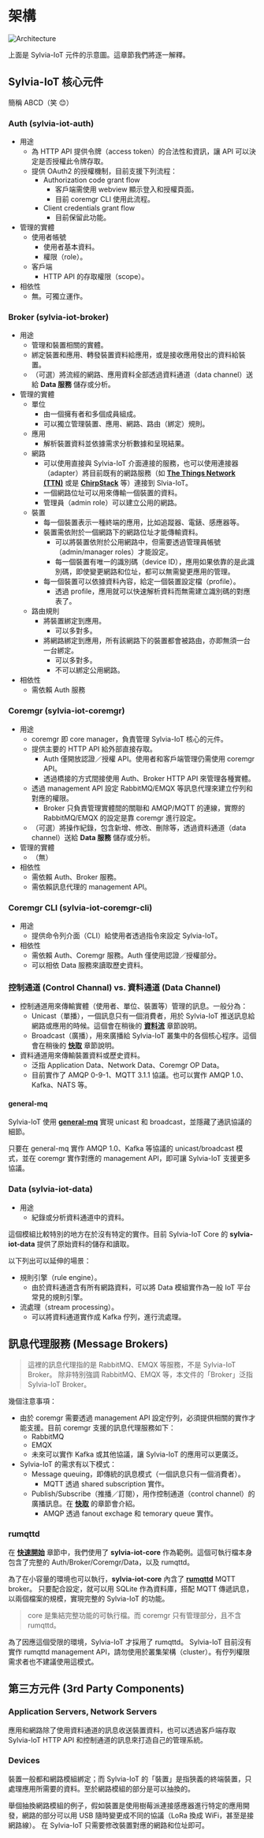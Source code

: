 # 架構

![Architecture](arch.svg)

上面是 Sylvia-IoT 元件的示意圖。這章節我們將逐一解釋。

## Sylvia-IoT 核心元件

簡稱 ABCD（笑 &#x1F60A;）

### Auth (sylvia-iot-auth)

- 用途
    - 為 HTTP API 提供令牌（access token）的合法性和資訊，讓 API 可以決定是否授權此令牌存取。
    - 提供 OAuth2 的授權機制，目前支援下列流程：
        - Authorization code grant flow
            - 客戶端需使用 webview 顯示登入和授權頁面。
            - 目前 coremgr CLI 使用此流程。
        - Client credentials grant flow
            - 目前保留此功能。
- 管理的實體
    - 使用者帳號
        - 使用者基本資料。
        - 權限（role）。
    - 客戶端
        - HTTP API 的存取權限（scope）。
- 相依性
    - 無。可獨立運作。

### Broker (sylvia-iot-broker)

- 用途
    - 管理和裝置相關的實體。
    - 綁定裝置和應用、轉發裝置資料給應用，或是接收應用發出的資料給裝置。
    - （可選）將流經的網路、應用資料全部透過資料通道（data channel）送給 **Data 服務** 儲存或分析。
- 管理的實體
    - 單位
        - 由一個擁有者和多個成員組成。
        - 可以獨立管理裝置、應用、網路、路由（綁定）規則。
    - 應用
        - 解析裝置資料並依據需求分析數據和呈現結果。
    - 網路
        - 可以使用直接與 Sylvia-IoT 介面連接的服務，也可以使用連接器（adapter）將目前既有的網路服務（如 [**The Things Network (TTN)**](https://www.thethingsnetwork.org/) 或是 [**ChirpStack**](https://www.chirpstack.io/) 等）連接到 Slvia-IoT。
        - 一個網路位址可以用來傳輸一個裝置的資料。
        - 管理員（admin role）可以建立公用的網路。
    - 裝置
        - 每一個裝置表示一種終端的應用，比如追蹤器、電錶、感應器等。
        - 裝置需依附於一個網路下的網路位址才能傳輸資料。
            - 可以將裝置依附於公用網路中，但需要透過管理員帳號（admin/manager roles）才能設定。
            - 每一個裝置有唯一的識別碼（device ID），應用如果依靠的是此識別碼，即使變更網路和位址，都可以無需變更應用的管理。
        - 每一個裝置可以依據資料內容，給定一個裝置設定檔（profile）。
            - 透過 profile，應用就可以快速解析資料而無需建立識別碼的對應表了。
    - 路由規則
        - 將裝置綁定到應用。
            - 可以多對多。
        - 將網路綁定到應用，所有該網路下的裝置都會被路由，亦即無須一台一台綁定。
            - 可以多對多。
            - 不可以綁定公用網路。
- 相依性
    - 需依賴 Auth 服務

### Coremgr (sylvia-iot-coremgr)

- 用途
    - coremgr 即 core manager，負責管理 Sylvia-IoT 核心的元件。
    - 提供主要的 HTTP API 給外部直接存取。
        - Auth 僅開放認證／授權 API。使用者和客戶端管理仍需使用 coremgr API。
        - 透過橋接的方式間接使用 Auth、Broker HTTP API 來管理各種實體。
    - 透過 management API 設定 RabbitMQ/EMQX 等訊息代理來建立佇列和對應的權限。
        - Broker 只負責管理實體間的關聯和 AMQP/MQTT 的連線，實際的 RabbitMQ/EMQX 的設定是靠 coremgr 進行設定。
    - （可選）將操作紀錄，包含新增、修改、刪除等，透過資料通道（data channel）送給 **Data 服務** 儲存或分析。
- 管理的實體
    - （無）
- 相依性
    - 需依賴 Auth、Broker 服務。
    - 需依賴訊息代理的 management API。

### Coremgr CLI (sylvia-iot-coremgr-cli)

- 用途
    - 提供命令列介面（CLI）給使用者透過指令來設定 Sylvia-IoT。
- 相依性
    - 需依賴 Auth、Coremgr 服務。Auth 僅使用認證／授權部分。
    - 可以相依 Data 服務來讀取歷史資料。

### 控制通道 (Control Channal) vs. 資料通道 (Data Channel)

- 控制通道用來傳輸實體（使用者、單位、裝置等）管理的訊息。一般分為：
    - Unicast（單播），一個訊息只有一個消費者，用於 Sylvia-IoT 推送訊息給網路或應用的時候。這個會在稍後的 [**資料流**](./flow.md) 章節說明。
    - Broadcast（廣播），用來廣播給 Sylvia-IoT 叢集中的各個核心程序。這個會在稍後的 [**快取**](./cache.md) 章節說明。
- 資料通道用來傳輸裝置資料或歷史資料。
    - 泛指 Application Data、Network Data、Coremgr OP Data。
    - 目前實作了 AMQP 0-9-1、MQTT 3.1.1 協議。也可以實作 AMQP 1.0、Kafka、NATS 等。

#### general-mq

Sylvia-IoT 使用 [**general-mq**](https://crates.io/crates/general-mq) 實現 unicast 和 broadcast，並隱藏了通訊協議的細節。

只要在 general-mq 實作 AMQP 1.0、Kafka 等協議的 unicast/broadcast 模式，並在 coremgr 實作對應的 management API，即可讓 Sylvia-IoT 支援更多協議。

### Data (sylvia-iot-data)

- 用途
    - 紀錄或分析資料通道中的資料。

這個模組比較特別的地方在於沒有特定的實作。目前 Sylvia-IoT Core 的 **sylvia-iot-data** 提供了原始資料的儲存和讀取。

以下列出可以延伸的場景：

- 規則引擎（rule engine）。
    - 由於資料通道含有所有網路資料，可以將 Data 模組實作為一般 IoT 平台常見的規則引擎。
- 流處理（stream processing）。
    - 可以將資料通道實作成 Kafka 佇列，進行流處理。

## 訊息代理服務 (Message Brokers)

> 這裡的訊息代理指的是 RabbitMQ、EMQX 等服務，不是 Sylvia-IoT Broker。
> 除非特別強調 RabbitMQ、EMQX 等，本文件的「Broker」泛指 Sylvia-IoT Broker。

幾個注意事項：

- 由於 coremgr 需要透過 management API 設定佇列，必須提供相關的實作才能支援。目前 coremgr 支援的訊息代理服務如下：
    - RabbitMQ
    - EMQX
    - 未來可以實作 Kafka 或其他協議，讓 Sylvia-IoT 的應用可以更廣泛。
- Sylvia-IoT 的需求有以下模式：
    - Message queuing，即傳統的訊息模式（一個訊息只有一個消費者）。
        - MQTT 透過 shared subscription 實作。
    - Publish/Subscribe（推播／訂閱），用作控制通道（control channel）的廣播訊息。在 [**快取**](./cache.md) 的章節會介紹。
        - AMQP 透過 fanout exchage 和 temorary queue 實作。

### rumqttd

在 [**快速開始**](../guide/quick.md) 章節中，我們使用了 **sylvia-iot-core** 作為範例。這個可執行檔本身包含了完整的 Auth/Broker/Coremgr/Data，以及 rumqttd。

為了在小容量的環境也可以執行，**sylvia-iot-core** 內含了 [**rumqttd**](https://github.com/bytebeamio/rumqtt) MQTT broker。
只要配合設定，就可以用 SQLite 作為資料庫，搭配 MQTT 傳遞訊息，以兩個檔案的規模，實現完整的 Sylvia-IoT 的功能。

> core 是集結完整功能的可執行檔。而 coremgr 只有管理部分，且不含 rumqttd。

為了因應這個受限的環境，Sylvia-IoT 才採用了 rumqttd。
Sylvia-IoT 目前沒有實作 rumqttd management API，請勿使用於叢集架構（cluster）。有佇列權限需求者也不建議使用這模式。

## 第三方元件 (3rd Party Components)

### Application Servers, Network Servers

應用和網路除了使用資料通道的訊息收送裝置資料，也可以透過客戶端存取 Sylvia-IoT HTTP API 和控制通道的訊息來打造自己的管理系統。

### Devices

裝置一般都和網路模組綁定；而 Sylvia-IoT 的「裝置」是指狹義的終端裝置，只處理應用所需要的資料。至於網路模組的部分是可以抽換的。

舉個抽換網路模組的例子，假如裝置是使用樹莓派連接感應器進行特定的應用開發，網路的部分可以用 USB 隨時變更成不同的協議（LoRa 換成 WiFi，甚至是接網路線）。
在 Sylvia-IoT 只需要修改裝置對應的網路和位址即可。

